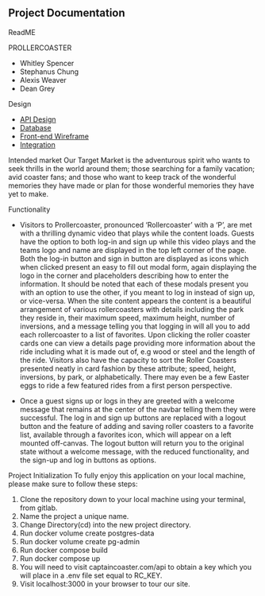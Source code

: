 ## Project Documentation

ReadME

PROLLERCOASTER

- Whitley Spencer
- Stephanus Chung
- Alexis Weaver
- Dean Grey

Design

- [API Design](/docs/api-design.md)
- [Database](/docs/database.md)
- [Front-end Wireframe](/docs/wireframe.png)
- [Integration](/docs/integrations.md)

Intended market
Our Target Market is the adventurous spirit who wants to seek thrills in the world around them; those searching for a family vacation; avid coaster fans; and those who want to keep track of the wonderful memories they have made or plan for those wonderful memories they have yet to make.

Functionality

- Visitors to Prollercoaster, pronounced ‘Rollercoaster’ with a ‘P’, are met with a thrilling dynamic video that plays while the content loads. Guests have the option to both log-in and sign up while this video plays and the teams logo and name are displayed in the top left corner of the page. Both the log-in button and sign in button are displayed as icons which when clicked present an easy to fill out modal form, again displaying the logo in the corner and placeholders describing how to enter the information. It should be noted that each of these modals present you with an option to use the other, if you meant to log in instead of sign up, or vice-versa. When the site content appears the content is a beautiful arrangement of various rollercoasters with details including the park they reside in, their maximum speed, maximum height, number of inversions, and a message telling you that logging in will all you to add each rollercoaster to a list of favorites. Upon clicking the roller coaster cards one can view a details page providing more information about the ride including what it is made out of, e.g wood or steel and the length of the ride. Visitors also have the capacity to sort the Roller Coasters presented neatly in card fashion by these attribute; speed, height, inversions, by park, or alphabetically. There may even be a few Easter eggs to ride a few featured rides from a first person perspective.

- Once a guest signs up or logs in they are greeted with a welcome message that remains at the center of the navbar telling them they were successful. The log in and sign up buttons are replaced with a logout button and the feature of adding and saving roller coasters to a favorite list, available through a favorites icon, which will appear on a left mounted off-canvas. The logout button will return you to the original state without a welcome message, with the reduced functionality, and the sign-up and log in buttons as options.

Project Initialization
To fully enjoy this application on your local machine, please make sure to follow these steps:

1. Clone the repository down to your local machine using your terminal, from gitlab.
2. Name the project a unique name.
3. Change Directory(cd) into the new project directory.
4. Run docker volume create postgres-data
5. Run docker volume create pg-admin
6. Run docker compose build
7. Run docker compose up
8. You will need to visit captaincoaster.com/api to obtain a key which you will place in a .env file set equal to RC_KEY.
9. Visit localhost:3000 in your browser to tour our site.
